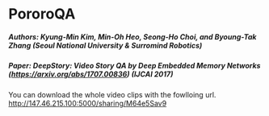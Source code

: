 # PororoQA

##### Authors: Kyung-Min Kim, Min-Oh Heo, Seong-Ho Choi, and Byoung-Tak Zhang (Seoul National University & Surromind Robotics)
##### Paper: DeepStory: Video Story QA by Deep Embedded Memory Networks (https://arxiv.org/abs/1707.00836) (IJCAI 2017)

You can download the whole video clips with the fowlloing url.
http://147.46.215.100:5000/sharing/M64e5Sav9
